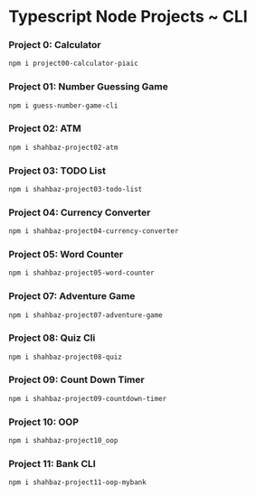 # Typescript Node Projects ~ CLI 

<p> </p>
<h3>Project 0: Calculator</h3>

  ```sh
  npm i project00-calculator-piaic
  ```
<h3>Project 01: Number Guessing Game</h3>

   ```sh
 npm i guess-number-game-cli
  ```
<h3>Project 02: ATM</h3>

   ```sh
  npm i shahbaz-project02-atm
  ```
<h3>Project 03: TODO List</h3>

   ```sh
  npm i shahbaz-project03-todo-list
  ```
<h3>Project 04: Currency Converter</h3>

   ```sh
  npm i shahbaz-project04-currency-converter
  ```
<h3>Project 05: Word Counter</h3>

   ```sh
  npm i shahbaz-project05-word-counter
  ```
<h3>Project 07: Adventure Game</h3>

   ```sh
  npm i shahbaz-project07-adventure-game
  ```
<h3>Project 08: Quiz Cli</h3>

   ```sh
  npm i shahbaz-project08-quiz
  ```
<h3>Project 09: Count Down Timer </h3>

   ```sh
  npm i shahbaz-project09-countdown-timer
  ```
<h3>Project 10: OOP </h3>

   ```sh
  npm i shahbaz-project10_oop
  ```
<h3>Project 11: Bank CLI</h3>

   ```sh
 npm i shahbaz-project11-oop-mybank
  ```

